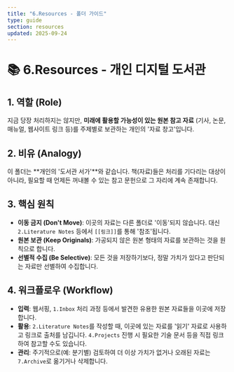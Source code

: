 ```yaml
---
title: "6.Resources - 폴더 가이드"
type: guide
section: resources
updated: 2025-09-24
---
```


# 📚 6.Resources - 개인 디지털 도서관

## 1. 역할 (Role)
지금 당장 처리하지는 않지만, **미래에 활용할 가능성이 있는 원본 참고 자료** (기사, 논문, 매뉴얼, 웹사이트 링크 등)를 주제별로 보관하는 개인의 '자료 창고'입니다.

## 2. 비유 (Analogy)
이 폴더는 **개인의 '도서관 서가'**와 같습니다. 책(자료)들은 처리를 기다리는 대상이 아니라, 필요할 때 언제든 꺼내볼 수 있는 참고 문헌으로 그 자리에 계속 존재합니다.

## 3. 핵심 원칙
- **이동 금지 (Don't Move)**: 이곳의 자료는 다른 폴더로 '이동'되지 않습니다. 대신 `2.Literature Notes` 등에서 `[[링크]]`를 통해 '참조'됩니다.
- **원본 보관 (Keep Originals)**: 가공되지 않은 원본 형태의 자료를 보관하는 것을 원칙으로 합니다.
- **선별적 수집 (Be Selective)**: 모든 것을 저장하기보다, 정말 가치가 있다고 판단되는 자료만 선별하여 수집합니다.

## 4. 워크플로우 (Workflow)
- **입력**: 웹서핑, `1.Inbox` 처리 과정 등에서 발견한 유용한 원본 자료들을 이곳에 저장합니다.
- **활용**: `2.Literature Notes`를 작성할 때, 이곳에 있는 자료를 '읽기' 자료로 사용하고 링크로 출처를 남깁니다. `4.Projects` 진행 시 필요한 기술 문서 등을 직접 링크하여 참고할 수도 있습니다.
- **관리**: 주기적으로(예: 분기별) 검토하여 더 이상 가치가 없거나 오래된 자료는 `7.Archive`로 옮기거나 삭제합니다.